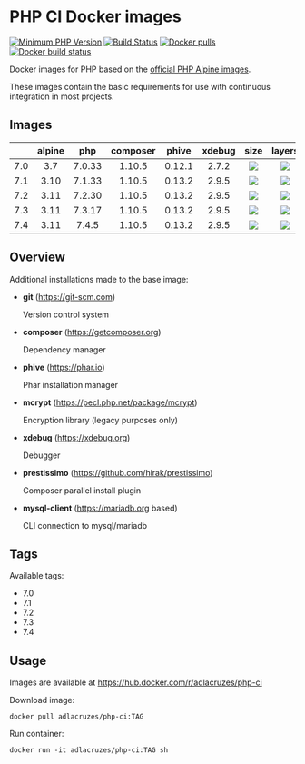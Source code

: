 # PHP CI Docker images

[![Minimum PHP Version](https://img.shields.io/badge/php-%3E%3D%207.0-8892BF.svg?style=square)](https://php.net/)
[![Build Status](https://travis-ci.org/adlacruzes/php-ci-docker.svg?branch=master)](https://travis-ci.org/adlacruzes/php-ci-docker)
[![Docker pulls](https://img.shields.io/docker/pulls/adlacruzes/php-ci?style=square)](https://hub.docker.com/r/adlacruzes/php-ci)
[![Docker build status](https://img.shields.io/docker/cloud/build/adlacruzes/php-ci?style=square)](https://hub.docker.com/r/adlacruzes/php-ci/builds)

Docker images for PHP based on the [official PHP Alpine images](https://hub.docker.com/r/_/php/).

These images contain the basic requirements for use with continuous integration in most projects.

## Images

|     | alpine | php    | composer | phive  | xdebug | size                                                                | layers
| --- | :---:  | :---:  | :---:    | :---:  | :---:  | :---:                                                               | :---:
| 7.0 | 3.7    | 7.0.33 | 1.10.5   | 0.12.1 | 2.7.2  | ![](https://img.shields.io/docker/image-size/adlacruzes/php-ci/7.0?style=square) | ![](https://img.shields.io/microbadger/layers/adlacruzes/php-ci/7.0?style=square)
| 7.1 | 3.10   | 7.1.33 | 1.10.5   | 0.13.2 | 2.9.5  | ![](https://img.shields.io/docker/image-size/adlacruzes/php-ci/7.1?style=square) | ![](https://img.shields.io/microbadger/layers/adlacruzes/php-ci/7.1?style=square)
| 7.2 | 3.11   | 7.2.30 | 1.10.5   | 0.13.2 | 2.9.5  | ![](https://img.shields.io/docker/image-size/adlacruzes/php-ci/7.2?style=square) | ![](https://img.shields.io/microbadger/layers/adlacruzes/php-ci/7.2?style=square)
| 7.3 | 3.11   | 7.3.17 | 1.10.5   | 0.13.2 | 2.9.5  | ![](https://img.shields.io/docker/image-size/adlacruzes/php-ci/7.3?style=square) | ![](https://img.shields.io/microbadger/layers/adlacruzes/php-ci/7.3?style=square)
| 7.4 | 3.11   | 7.4.5  | 1.10.5   | 0.13.2 | 2.9.5  | ![](https://img.shields.io/docker/image-size/adlacruzes/php-ci/7.4?style=square) | ![](https://img.shields.io/microbadger/layers/adlacruzes/php-ci/7.4?style=square)

## Overview

Additional installations made to the base image:

* **git** (https://git-scm.com) 
    
    Version control system

* **composer** (https://getcomposer.org) 
    
    Dependency manager

* **phive** (https://phar.io) 
    
    Phar installation manager

* **mcrypt** (https://pecl.php.net/package/mcrypt) 
    
    Encryption library (legacy purposes only)

* **xdebug** (https://xdebug.org) 
    
    Debugger

* **prestissimo** (https://github.com/hirak/prestissimo) 
    
    Composer parallel install plugin

* **mysql-client** (https://mariadb.org based)
    
    CLI connection to mysql/mariadb

## Tags

Available tags:

* 7.0
* 7.1
* 7.2
* 7.3
* 7.4

## Usage

Images are available at https://hub.docker.com/r/adlacruzes/php-ci

Download image:

```
docker pull adlacruzes/php-ci:TAG
```

Run container:

```
docker run -it adlacruzes/php-ci:TAG sh
```
